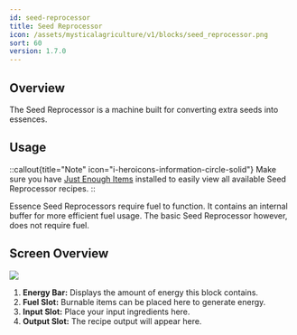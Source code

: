 ```yaml
---
id: seed-reprocessor
title: Seed Reprocessor
icon: /assets/mysticalagriculture/v1/blocks/seed_reprocessor.png
sort: 60
version: 1.7.0
---
```


## Overview

The Seed Reprocessor is a machine built for converting extra seeds into essences. 

## Usage

::callout{title="Note" icon="i-heroicons-information-circle-solid"}
Make sure you have <a href="https://www.curseforge.com/minecraft/mc-mods/jei">Just Enough Items</a> installed to easily view all available Seed Reprocessor recipes.
::

Essence Seed Reprocessors require fuel to function. It contains an internal buffer for more efficient fuel usage. The basic Seed Reprocessor however, does not require fuel.

## Screen Overview

![](/assets/mysticalagriculture/v1/screens/seed_reprocessor_screen.png)

1. **Energy Bar:** Displays the amount of energy this block contains.
2. **Fuel Slot:** Burnable items can be placed here to generate energy.
3. **Input Slot:** Place your input ingredients here.
4. **Output Slot:** The recipe output will appear here.
